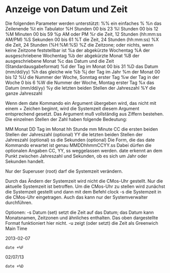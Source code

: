 # Anzeige von Datum und Zeit

Die folgenden Parameter werden unterstützt:
%%    ein einfaches %
%n    das Zeilenende
%t    ein Tabulator
%H    Stunden 00 bis 23
%I    Stunden 00 bis 12
%M    Minuten 00 bis 59
%p    AM oder PM
%r    die Zeit, 12 Stunden (hh:mm:ss AM/PM)
%S    Sekunden 00 bis 61
%T    die Zeit, 24 Stunden (hh:mm:ss)
%X    die Zeit, 24 Stunden (%H:%M:%S)
%Z    die Zeitzone; oder nichts, wenn keine Zeitzone feststellbar ist
%a    der abgekürzte Wochentag
%A    der ausgeschriebene Wochentag
%b    der abgekürzte Monat
%B    der ausgeschriebene Monat
%c    das Datum und die Zeit (Standardausgabeformat)
%d    der Tag im Monat 00 bis 31
%D    das Datum (mm/dd/yy)
%h    das gleiche wie %b
%j    der Tag im Jahr
%m    der Monat 00 bis 12
%U    die Nummer der Woche, Sonntag erster Tag
%w    der Tag in der Woche 0 bis 6
%W    die Nummer der Woche, Montag erster Tag
%x    das Datum (mm/dd/yy)
%y    die letzten beiden Stellen der Jahreszahl
%Y    die ganze Jahreszahl

Wenn dem date Kommando ein Argument übergeben wird, das nicht mit einem + Zeichen beginnt, wird die Systemzeit diesem Argument entsprechend gesetzt. Das Argument muß vollständig aus Ziffern bestehen. Die einzelnen Stellen der Zahl haben folgende Bedeutung:

MM    Monat
DD    Tag im Monat
hh    Stunde
mm    Minute
CC    die ersten beiden Stellen der Jahreszahl (optional)
YY    die letzten beiden Stellen der Jahreszahl (optional)
ss    die Sekunden (optional)
Die Form, die das date Kommando erwartet ist genau MMDDhhmmCCYY.ss
Dabei dürfen die optionalen Angaben CC, YY, ss weggelassen werden. date erkennt an dem Punkt zwischen Jahreszahl und Sekunden, ob es sich um Jahr oder Sekunden handelt.

Nur der Superuser (root) darf die Systemzeit verändern.

Durch das Ändern der Systemzeit wird nicht die CMos-Uhr gestellt. Nur die aktuelle Systemzeit ist betroffen. Um die CMos-Uhr zu stellen wird zunächst die Systemzeit gestellt und dann mit dem Befehl clock -s die Systemzeit in die CMos-Uhr eingetragen. Auch das kann nur der Systemverwalter durchführen.

Optionen:
-s Datum
(set) setzt die Zeit auf das Datum; das Datum kann Monatsnamen, Zeitzonen und ähnliches enthalten. 
Das oben dargestellte Format funktioniert hier nicht.
-u
zeigt (oder setzt) die Zeit als Greenwich Main Time

2013-02-07

`date +%F`

02/07/13

`date +%D`